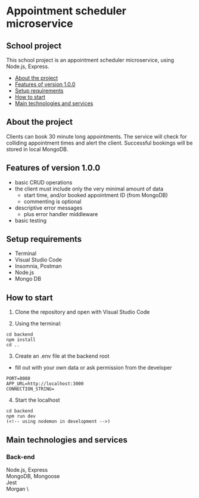 # Appointment scheduler microservice

## School project

This school project is an appointment scheduler microservice, using Node.js, Express.

- [About the project](#about-the-project)
- [Features of version 1.0.0](#features-of-version-1.0.0)
- [Setup requirements](#setup-requirements)
- [How to start](#how-to-start)
- [Main technologies and services](#main-technologies-and-services)

## About the project

Clients can book 30 minute long appointments. The service will check for colliding appointment times and alert the client. Successful bookings will be stored in local MongoDB.

## Features of version 1.0.0

- basic CRUD operations
- the client must include only the very minimal amount of data
  - start time, and/or booked appointment ID (from MongoDB)
  - commenting is optional
- descriptive error messages
  - plus error handler middleware
- basic testing

## Setup requirements

- Terminal
- Visual Studio Code
- Insomnia, Postman
- Node.js
- Mongo DB

## How to start

1. Clone the repository and open with Visual Studio Code

2. Using the terminal:

```
cd backend
npm install
cd ..
```

3. Create an .env file at the backend root

- fill out with your own data or ask permission from the developer

```
PORT=8080
APP_URL=http://localhost:3000
CONNECTION_STRING=
```

4. Start the localhost

```
cd backend
npm run dev
(<!-- using nodemon in development -->)
```

## Main technologies and services

### Back-end

Node.js, Express \
MongoDB, Mongoose \
Jest \
Morgan \
